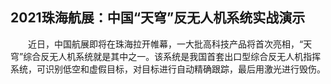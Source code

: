 ## 2021珠海航展：中国“天穹”反无人机系统实战演示
　　近日，中国航展即将在珠海拉开帷幕，一大批高科技产品将首次亮相，“天穹”综合反无人机系统就是其中之一。该系统是我国首套出口型综合反无人机指挥系统，可识别低空和虚假目标，对目标进行自动精确跟踪，最后用激光进行毁伤。


